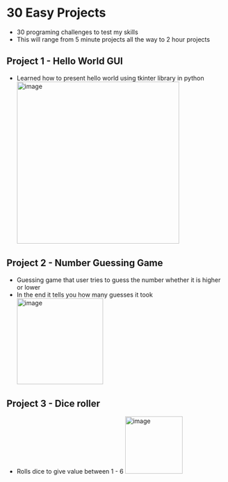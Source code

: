 # 30 Easy Projects
- 30 programing challenges to test my skills
- This will range from 5 minute projects all the way to 2 hour projects

## Project 1 - Hello World GUI
- Learned how to present hello world using tkinter library in python
[<img width="373" alt="image" src="https://github.com/user-attachments/assets/646febcf-4fd3-42a6-b389-fb446f207d89" />](https://github.com/maxwelllokshin1/30-Easy-Projects/blob/main/HelloWorldApp.py)

## Project 2 - Number Guessing Game
- Guessing game that user tries to guess the number whether it is higher or lower
- In the end it tells you how many guesses it took
[<img width="198" alt="image" src="https://github.com/user-attachments/assets/702a025f-28bd-4306-ba3a-5208cc8797a2" />](https://github.com/maxwelllokshin1/30-Easy-Projects/blob/main/NumberGuessingGame.py)

## Project 3 - Dice roller
- Rolls dice to give value between 1 - 6
[<img width="132" alt="image" src="https://github.com/user-attachments/assets/31c8a2da-41dc-4141-8cdd-3e55c6ec8e3e" />](https://github.com/maxwelllokshin1/30-Easy-Projects/blob/main/DiceRollerSim.py)
